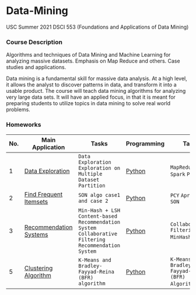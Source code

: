 # Data-Mining
USC Summer 2021 DSCI 553 (Foundations and Applications of Data Mining) 
### Course Description
Algorithms and techniques of Data Mining and Machine Learning for analyzing massive datasets. Emphasis on Map Reduce and others. Case studies and applications.

Data mining is a fundamental skill for massive data analysis. At a high level, it allows the analyst to discover patterns in data, and transform it into a usable product. The course will teach data mining algorithms for analyzing very large data sets. It will have an applied focus, in that it is meant for preparing students to utilize topics in data mining to solve real world problems.

### Homeworks

|No.|    Main Application    | Tasks |Programming|Tags|
|---|------------------------|------|-----------|----|
|1|[Data Exploration](https://github.com/srish258/Data-Mining/tree/main/1.%20MapReduce_Implementation/dsci553_summer2021_assignment1.pdf)| `Data Exploration` `Exploration on Multiple Dataset` `Partition` |[Python](https://github.com/srish258/Data-Mining/tree/main/1.%20MapReduce_Implementation)|`MapReduce` `Spark` `Pyspark`|
|2|[Find Frequent Itemsets](https://github.com/srish258/Data-Mining/tree/main/2.%20SON%20Implementation/dsci553_summer2021_assignment2.pdf)| `SON algo case1 and case 2 `|[Python](https://github.com/srish258/Data-Mining/tree/main/2.%20SON%20Implementation)| `PCY` `Apriori` `SON`|
|3|[Recommendation Systems](https://github.com/srish258/Data-Mining/tree/main/3.%20Min-Hash%2C%20Locality%20%20Sensitive%20Hashing%2C%20and%20Recomendation%20System/DSCI553_summer_hw3.pdf)| `Min-Hash + LSH` `Content-based Recommendation System` `Collaborative Filtering Recommendation System`|[Python](https://github.com/srish258/Data-Mining/tree/main/3.%20Min-Hash%2C%20Locality%20%20Sensitive%20Hashing%2C%20and%20Recomendation%20System)|`Collaborative Filtering` `MinHash` `LSH`|
|5|[Clustering Algorithm](https://github.com/srish258/Data-Mining/tree/main/4.%20K-means%2C%20Bradley%20Fayyad%20Reina(BFR)/dsci553_summer2021_assignment4.pdf)| `K-Means and Bradley-Fayyad-Reina (BFR) algorithm` |[Python](https://github.com/srish258/Data-Mining/tree/main/4.%20K-means%2C%20Bradley%20Fayyad%20Reina(BFR))|`K-Means` `Bradley-Fayyad-Reina (BFR) Algorithm` `NMI`|
